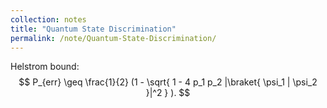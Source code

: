 ```yaml
---
collection: notes
title: "Quantum State Discrimination"
permalink: /note/Quantum-State-Discrimination/
---
```

Helstrom bound:
$$
P_{err} \geq \frac{1}{2} (1 - \sqrt{ 1 - 4 p_1 p_2 |\braket{ \psi_1 | \psi_2 }|^2 } ).
$$
